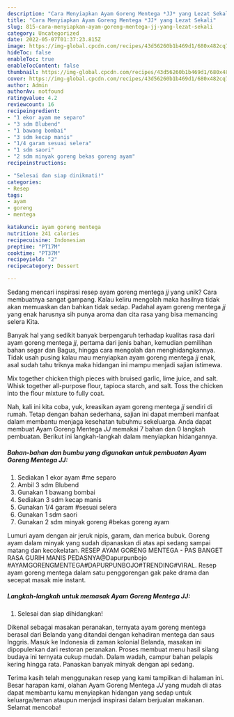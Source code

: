 ```yaml
---
description: "Cara Menyiapkan Ayam Goreng Mentega *JJ* yang Lezat Sekali"
title: "Cara Menyiapkan Ayam Goreng Mentega *JJ* yang Lezat Sekali"
slug: 815-cara-menyiapkan-ayam-goreng-mentega-jj-yang-lezat-sekali
category: Uncategorized
date: 2022-05-07T01:37:23.815Z
image: https://img-global.cpcdn.com/recipes/43d56260b1b469d1/680x482cq70/ayam-goreng-mentega-jj-foto-resep-utama.jpg
hideToc: false
enableToc: true
enableTocContent: false
thumbnail: https://img-global.cpcdn.com/recipes/43d56260b1b469d1/680x482cq70/ayam-goreng-mentega-jj-foto-resep-utama.jpg
cover: https://img-global.cpcdn.com/recipes/43d56260b1b469d1/680x482cq70/ayam-goreng-mentega-jj-foto-resep-utama.jpg
author: Admin
authorAv: notfound
ratingvalue: 4.2
reviewcount: 16
recipeingredient:
- "1 ekor ayam me separo"
- "3 sdm Blubend"
- "1 bawang bombai"
- "3 sdm kecap manis"
- "1/4 garam sesuai selera"
- "1 sdm saori"
- "2 sdm minyak goreng bekas goreng ayam"
recipeinstructions:

- "Selesai dan siap dinikmati!"
categories:
- Resep
tags:
- ayam
- goreng
- mentega

katakunci: ayam goreng mentega 
nutrition: 241 calories
recipecuisine: Indonesian
preptime: "PT17M"
cooktime: "PT37M"
recipeyield: "2"
recipecategory: Dessert

---
```





Sedang mencari inspirasi resep ayam goreng mentega *jj* yang unik? Cara membuatnya sangat gampang. Kalau keliru mengolah maka hasilnya tidak akan memuaskan dan bahkan tidak sedap. Padahal ayam goreng mentega *jj* yang enak harusnya sih punya aroma dan cita rasa yang bisa memancing selera Kita.





Banyak hal yang sedikit banyak berpengaruh terhadap kualitas rasa dari ayam goreng mentega *jj*, pertama dari jenis bahan, kemudian pemilihan bahan segar dan Bagus, hingga cara mengolah dan menghidangkannya. Tidak usah pusing kalau mau menyiapkan ayam goreng mentega *jj* enak,      asal sudah tahu triknya maka hidangan ini mampu menjadi sajian istimewa.














Mix together chicken thigh pieces with bruised garlic, lime juice, and salt. Whisk together all-purpose flour, tapioca starch, and salt. Toss the chicken into the flour mixture to fully coat.






Nah, kali ini kita coba, yuk, kreasikan ayam goreng mentega *jj* sendiri di rumah. Tetap dengan bahan sederhana, sajian ini dapat memberi manfaat dalam membantu menjaga kesehatan tubuhmu sekeluarga. Anda dapat membuat Ayam Goreng Mentega *JJ* memakai 7 bahan dan 0 langkah pembuatan. Berikut ini langkah-langkah dalam menyiapkan hidangannya.

<!--inarticleads1-->

##### Bahan-bahan dan bumbu yang digunakan untuk pembuatan Ayam Goreng Mentega *JJ*:

1. Sediakan 1 ekor ayam #me separo
1. Ambil 3 sdm Blubend
1. Gunakan 1 bawang bombai
1. Sediakan 3 sdm kecap manis
1. Gunakan 1/4 garam #sesuai selera
1. Gunakan 1 sdm saori
1. Gunakan 2 sdm minyak goreng #bekas goreng ayam


Lumuri ayam dengan air jeruk nipis, garam, dan merica bubuk. Goreng ayam dalam minyak yang sudah dipanaskan di atas api sedang sampai matang dan kecokelatan. RESEP AYAM GORENG MENTEGA - PAS BANGET RASA GURIH MANIS PEDASNYA@Dapurpunbojo #AYAMGORENGMENTEGA#DAPURPUNBOJO#TRENDING#VIRAL. Resep ayam goreng mentega dalam satu penggorengan gak pake drama dan secepat masak mie instant. 

<!--inarticleads2-->

##### Langkah-langkah untuk memasak Ayam Goreng Mentega *JJ*:


1. Selesai dan siap dihidangkan!

Dikenal sebagai masakan peranakan, ternyata ayam goreng mentega berasal dari Belanda yang ditandai dengan kehadiran mentega dan saus Inggris. Masuk ke Indonesia di zaman kolonial Belanda, masakan ini dipopulerkan dari restoran peranakan. Proses membuat menu hasil silang budaya ini ternyata cukup mudah. Dalam wadah, campur bahan pelapis kering hingga rata. Panaskan banyak minyak dengan api sedang. 

Terima kasih telah menggunakan resep yang kami tampilkan di halaman ini. Besar harapan kami, olahan Ayam Goreng Mentega *JJ* yang mudah di atas dapat membantu kamu menyiapkan hidangan yang sedap untuk keluarga/teman ataupun menjadi inspirasi dalam berjualan makanan. Selamat mencoba!

